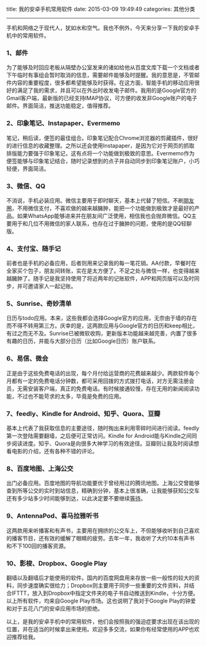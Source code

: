 title: 我的安卓手机常用软件
date: 2015-03-09 19:49:49
categories: 其他分类

---
手机和网络之于现代人，犹如水和空气。我也不例外，今天来分享一下我的安卓手机中的常用软件。

<!--more-->

### 1、邮件

为了能够及时回应老板从隔壁办公室发来的诸如给他从百度文库下载一个文档或者下午临时有事组会暂时取消的信息，需要邮件能够及时提醒。我的意思是，不管邮件内容的重要程度，很多都希望能够及时获得。在这方面，智能手机的移动应用很好的满足了我的需求，并且可以在外出时收发电子邮件。我用的是Google官方的Gmail客户端，最新版的已经支持IMAP协议，可方便的收发非Google账户的电子邮件。界面简洁，推送功能稳定，值得推荐。

### 2、印象笔记、Instapaper、Evermemo

笔记，稍后读，便签的最佳组合。印象笔记配合Chrome浏览器的剪藏插件，很好的进行信息的收藏整理。之所以还会使用Instapaper，是因为它对于网页的抓取排版能力要强于印象笔记，这有点将一个功能做到极致的意思。Evermemo作为便签能够与印象笔记结合，随时记录想到的点子并自动同步到印象笔记账户，小巧轻便，界面简洁。

### 3、微信、QQ

不消说，手机必装应用。微信主要用于即时聊天，基本上代替了短信。不刷[朋友圈](http://drunkevil.com/2014/11/12/self/)，不用微信支付，不喜欢做的越来越臃肿，能把一个功能做到极致才是最好的产品。如果WhatsApp能够进来并在朋友间广泛使用，相信我也会抛弃微信。QQ主要用于和几位不用微信的家人联系，也存在过于臃肿的问题，使用的是QQ轻聊版。


### 4、支付宝、随手记

前者也是手机的必备应用，后者则用来记录我的每一笔花销。AA付款，早餐时在全家买个包子，朋友间转账，实在是太方便了。不足之处与微信一样，也变得越来越臃肿了。随手记是我坚持使用了将近两年的记账软件，APP和网页版可以及时同步，并可邀请家人一起记账。

### 5、Sunrise、奇妙清单

日历与todo应用。本来，这些我都会选择Google官方的应用，无奈由于墙的存在而不得不转用第三方。庆幸的是，这两款应用与Google官方的日历和keep相比，有过之而无不及。Sunrise已被微软收购，更新版本功能越来越完善，内置了很多有趣的日历，并能与大部分日历（比如Google日历）账户联系。


### 6、易信、微会

正是由于这些免费电话的出现，每个月付给运营商的花费越来越少。两款软件每个月都有一定的免费电话分钟数，都可采用回拨的方式拨打电话，对方无需注册会员，无需安装客户端，真正的免费电话。有时候接通较慢，存在无用的新闻阅读功能，不过也不能苛求的太多，毕竟是免费的应用。

### 7、feedly、Kindle for Android、知乎、Quora、豆瓣

基本上代表了我获取信息的主要途径，随时掏出来利用零碎时间进行阅读。feedly第一次登陆需要翻墙，之后便可正常访问。Kindle for Android能与Kindle之间同步阅读进度。知乎、Quora是向很多大神学习的有效途径。豆瓣则让我及时阅读想看电影的介绍，还有各种不错的评论。

### 8、百度地图、上海公交

出门必备应用。百度地图的导航功能要优于曾经用过的腾讯地图。上海公交曾能够查到所等公交的实时到站信息，精确到分钟，基本上很准确，让我能够获知公交车还有多少站多少时间能够到达，以此决定要不要继续[等待](http://drunkevil.com/2015/02/06/transport/)。

### 9、AntennaPod、喜马拉雅听书

这两款用来听播客和有声书，主要用在拥挤的公交车上，不但能够收听到自己喜欢的播客节目，还有效的缓解了眼睛的疲劳。去年一年，我收听了大约10本有声书和不下100回的播客资源。

### 10、影梭、Dropbox、Google Play

翻墙以及翻墙后才能使用的软件。国内的百度网盘用来存放一些一般性的较大的资料，同步速度确实很给力；Dropbox则主要用于同步一些重要的文件资料，并结合IFTTT，放入到Dropbox中指定文件夹的电子书自动推送到Kindle，十分方便。以上所有软件，均来自Google Play市场。这也说明了我对于Google Play的钟爱和对于五花八门的安卓应用市场的拒绝。

以上，是我的安卓手机中的常用软件，他们会按照我的强迫症要求出现在该出现的位置，并在适当的时候拿出来使用。欢迎多多交流，如果你有经常使用的APP也欢迎推荐给我。